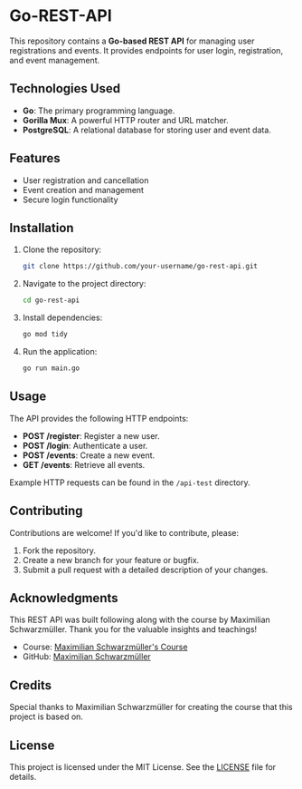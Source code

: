 # Go-REST-API
This repository contains a **Go-based REST API** for managing user registrations and events. It provides endpoints for user login, registration, and event management.

## Technologies Used
- **Go**: The primary programming language.
- **Gorilla Mux**: A powerful HTTP router and URL matcher.
- **PostgreSQL**: A relational database for storing user and event data.

## Features
- User registration and cancellation
- Event creation and management
- Secure login functionality

## Installation
1. Clone the repository:
   ```bash
   git clone https://github.com/your-username/go-rest-api.git
   ```
2. Navigate to the project directory:
   ```bash
   cd go-rest-api
   ```
3. Install dependencies:
   ```bash
   go mod tidy
   ```
4. Run the application:
   ```bash
   go run main.go
   ```

## Usage
The API provides the following HTTP endpoints:
- **POST /register**: Register a new user.
- **POST /login**: Authenticate a user.
- **POST /events**: Create a new event.
- **GET /events**: Retrieve all events.

Example HTTP requests can be found in the `/api-test` directory.

## Contributing
Contributions are welcome! If you'd like to contribute, please:
1. Fork the repository.
2. Create a new branch for your feature or bugfix.
3. Submit a pull request with a detailed description of your changes.

## Acknowledgments
This REST API was built following along with the course by Maximilian Schwarzmüller. Thank you for the valuable insights and teachings!
- Course: [Maximilian Schwarzmüller's Course](https://www.udemy.com/share/109Zxy3@21cP03r_vouFZInhbCu5wEJoXoTTpe381vXjde4wRnLtwgOWX3Ux4O1gX1yKSNtUQA==/)
- GitHub: [Maximilian Schwarzmüller](https://github.com/mschwarzmueller)

## Credits
Special thanks to Maximilian Schwarzmüller for creating the course that this project is based on.

## License
This project is licensed under the MIT License. See the [LICENSE](LICENSE) file for details.
